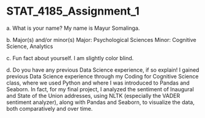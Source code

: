 # STAT_4185_Assignment_1

a. What is your name?
My name is Mayur Somalinga.

b. Major(s) and/or minor(s)
Major: Psychological Sciences
Minor: Cognitive Science, Analytics

c. Fun fact about yourself.
I am slightly color blind.

d. Do you have any previous Data Science experience, if so explain!
I gained previous Data Science experience through my Coding for Cognitive Science class, where we used Python and where I was introduced to Pandas and Seaborn. In fact, for my final project, I analyzed the sentiment of Inaugural and State of the Union addresses, using NLTK (especially the VADER sentiment analyzer), along with Pandas and Seaborn, to visualize the data, both comparatively and over time.
